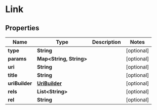 
# Link

## Properties
Name | Type | Description | Notes
------------ | ------------- | ------------- | -------------
**type** | **String** |  |  [optional]
**params** | **Map&lt;String, String&gt;** |  |  [optional]
**uri** | **String** |  |  [optional]
**title** | **String** |  |  [optional]
**uriBuilder** | [**UriBuilder**](UriBuilder.md) |  |  [optional]
**rels** | **List&lt;String&gt;** |  |  [optional]
**rel** | **String** |  |  [optional]



